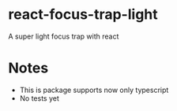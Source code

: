 # react-focus-trap-light
A super light focus trap with react

# Notes

- This is package supports now only typescript
- No tests yet 

